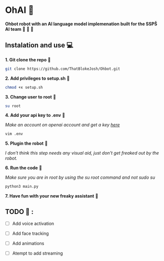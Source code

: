 # OhAI :robot:

**Ohbot robot with an AI language model implemenation built for the SSPŠ AI team** :exploding_head: :robot: :mechanical_arm: 

## Instalation and use :computer:

**1. Git clone the repo** :sheep:

```bash
git clone https://github.com/ThatBlokeJosh/Ohbot.git
```

**2. Add privileges to setup.sh** :imp:

```bash
chmod +x setup.sh
```

**3. Change user to root** :evergreen_tree:

```bash
su root
```

**4. Add your api key to .env** :notebook_with_decorative_cover:

*Make an account on openai account and get a key [here](https://platform.openai.com/account/api-keys)*

```bash
vim .env
```

**5. Plugin the robot** :thinking:

*I don't think this step needs any visual aid, just don't get freaked out by the robot.*

**6. Run the code** :snake:

*Make sure you are in root by using the su root command and not sudo su*

```bash
python3 main.py
```

**7. Have fun with your new freaky assistant** :partying_face:

## TODO :checkered_flag: :

- [ ] Add voice activation

- [ ] Add face tracking

- [ ] Add animations

- [ ] Atempt to add streaming
